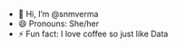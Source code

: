 - 👋 Hi, I’m @snmverma
- 😄 Pronouns: She/her
- ⚡ Fun fact: I love coffee so just like Data 

<!---
snmverma/snmverma is a ✨ special ✨ repository because its `README.md` (this file) appears on your GitHub profile.
You can click the Preview link to take a look at your changes.
--->
